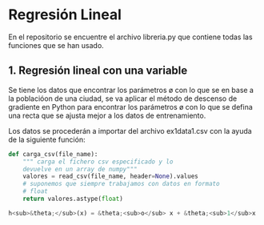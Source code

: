 # Regresión Lineal

En el repositorio se encuentre el archivo libreria.py que contiene todas las funciones que se han usado.

## 1. Regresión lineal con una variable


Se tiene los datos que encontrar los parámetros ø con lo que se  en base a la poblacióon de una ciudad, se va aplicar el método de descenso de gradiente en Python para encontrar los parámetros ø con lo que se defina una recta que se ajusta mejor a los datos de entrenamiento.

Los datos se procederán a importar del archivo ex1data1.csv con la ayuda de la siguiente función:

```python
def carga_csv(file_name):
    """ carga el fichero csv especificado y lo
    devuelve en un array de numpy"""
    valores = read_csv(file_name, header=None).values
    # suponemos que siempre trabajamos con datos en formato
    # float
    return valores.astype(float)

h<sub>&theta;</sub>(x) = &theta;<sub>o</sub> x + &theta;<sub>1</sub>x

